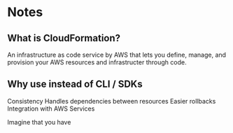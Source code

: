 # Notes

## What is CloudFormation?

An infrastructure as code service by AWS that lets you define, manage, and provision your AWS resources and infrastructer through code.

## Why use instead of CLI / SDKs

Consistency
Handles dependencies between resources
Easier rollbacks
Integration with AWS Services


Imagine that you have 